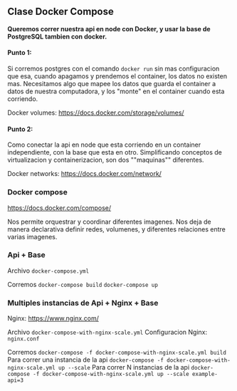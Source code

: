 ## Clase Docker Compose

**Queremos correr nuestra api en node con Docker, y usar la base de PostgreSQL tambien con docker.**

#### Punto 1:
Si corremos postgres con el comando `docker run` sin mas configuracion que esa, cuando apagamos y prendemos el container, los datos no existen mas.
Necesitamos algo que mapee los datos que guarda el container a datos de nuestra computadora, y los "monte" en el container cuando esta corriendo.

Docker volumes: https://docs.docker.com/storage/volumes/

#### Punto 2:
Como conectar la api en node que esta corriendo en un container independiente, con la base que esta en otro. Simplificando conceptos de virtualizacion y containerizacion, son dos ""maquinas"" diferentes.

Docker networks: https://docs.docker.com/network/

### Docker compose
https://docs.docker.com/compose/

Nos permite orquestrar y coordinar diferentes imagenes. Nos deja de manera declarativa definir redes, volumenes, y diferentes relaciones entre varias imagenes.

### Api + Base

Archivo `docker-compose.yml`

Corremos
`docker-compose build`
`docker-compose up`

### Multiples instancias de Api + Nginx + Base
Nginx: https://www.nginx.com/

Archivo `docker-compose-with-nginx-scale.yml`
Configuracion Nginx: `nginx.conf`

Corremos
`docker-compose -f docker-compose-with-nginx-scale.yml build`
Para correr una instancia de la api
`docker-compose -f docker-compose-with-nginx-scale.yml up --scale`
Para correr N instancias de la api
`docker-compose -f docker-compose-with-nginx-scale.yml up --scale example-api=3`
